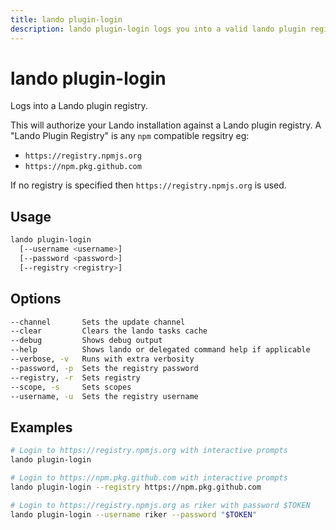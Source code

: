 ```yaml
---
title: lando plugin-login
description: lando plugin-login logs you into a valid lando plugin registry
---
```


# lando plugin-login

Logs into a Lando plugin registry.

This will authorize your Lando installation against a Lando plugin registry. A "Lando Plugin Registry" is any `npm` compatible regsitry eg:

* `https://registry.npmjs.org`
* `https://npm.pkg.github.com`

If no registry is specified then `https://registry.npmjs.org` is used.

## Usage

```sh
lando plugin-login
  [--username <username>]
  [--password <password>]
  [--registry <registry>]
```

## Options

```sh
--channel       Sets the update channel                                                             [array] [choices: "edge", "none", "stable"]
--clear         Clears the lando tasks cache                                                                                          [boolean]
--debug         Shows debug output                                                                                                    [boolean]
--help          Shows lando or delegated command help if applicable                                                                   [boolean]
--verbose, -v   Runs with extra verbosity                                                                                               [count]
--password, -p  Sets the registry password                                                                                             [string]
--registry, -r  Sets registry                                                                  [string] [default: "https://registry.npmjs.org"]
--scope, -s     Sets scopes                                                                                                             [array]
--username, -u  Sets the registry username                                                                                             [string]
```


## Examples

```sh
# Login to https://registry.npmjs.org with interactive prompts
lando plugin-login

# Login to https://npm.pkg.github.com with interactive prompts
lando plugin-login --registry https://npm.pkg.github.com

# Login to https://registry.npmjs.org as riker with password $TOKEN
lando plugin-login --username riker --password "$TOKEN"
```
